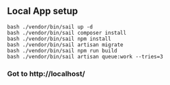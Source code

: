 ## Local App setup
```
bash ./vendor/bin/sail up -d
bash ./vendor/bin/sail composer install
bash ./vendor/bin/sail npm install
bash ./vendor/bin/sail artisan migrate
bash ./vendor/bin/sail npm run build
bash ./vendor/bin/sail artisan queue:work --tries=3
```

### Got to http://localhost/

